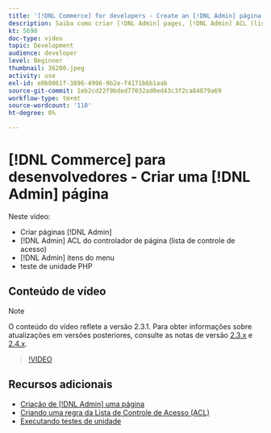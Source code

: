 ```yaml
---
title: '[!DNL Commerce] for developers - Create an [!DNL Admin] página'
description: Saiba como criar [!DNL Admin] pages, [!DNL Admin] ACL (lista de controle de acesso) do controlador de página e fazer teste de unidade.
kt: 5698
doc-type: video
topic: Development
audience: developer
level: Beginner
thumbnail: 36200.jpeg
activity: use
exl-id: e0b8061f-3896-4996-9b2e-f4171b6b1aab
source-git-commit: 1eb2cd22f9bded77032ad0ed43c3f2ca84879a69
workflow-type: tm+mt
source-wordcount: '110'
ht-degree: 0%

---
```


# [!DNL Commerce] para desenvolvedores - Criar uma  [!DNL Admin] página

Neste vídeo:

- Criar páginas [!DNL Admin]
- [!DNL Admin] ACL do controlador de página (lista de controle de acesso)
- [!DNL Admin] itens do menu
- teste de unidade PHP

## Conteúdo de vídeo

>[!NOTE]
>
>O conteúdo do vídeo reflete a versão 2.3.1. Para obter informações sobre atualizações em versões posteriores, consulte as notas de versão [ 2.3.x](https://devdocs.magento.com/guides/v2.3/release-notes/bk-release-notes.html) e [2.4.x](https://devdocs.magento.com/guides/v2.4/release-notes/bk-release-notes.html).

>[!VIDEO](https://video.tv.adobe.com/v/36200?quality=12&learn=on)

## Recursos adicionais

- [Criação de  [!DNL Admin] uma página](https://devdocs.magento.com/guides/v2.4/ext-best-practices/extension-coding/example-module-adminpage.html)
- [Criando uma regra da Lista de Controle de Acesso (ACL)](https://devdocs.magento.com/guides/v2.4/ext-best-practices/tutorials/create-access-control-list-rule.html)
- [Executando testes de unidade](https://devdocs.magento.com/guides/v2.4/test/unit/unit_test_execution.html)
